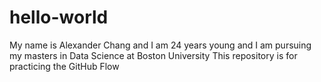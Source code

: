 # hello-world
My name is Alexander Chang and I am 24 years young and I am pursuing my masters in Data Science at Boston University
This repository is for practicing the GitHub Flow
